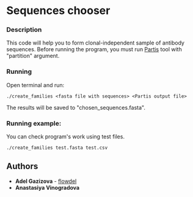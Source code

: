# Sequences chooser

### Description

This code will help you to form clonal-independent sample of antibody sequences. Before running the program, you must run [Partis](https://github.com/psathyrella/partis) tool with "partition" argument. 

### Running

Open terminal and run:
```
./create_families <fasta file with sequences> <Partis output file>
```
The results will be saved to "chosen_sequences.fasta". 

### Running example:

You can check program's work using test files.
```
./create_families test.fasta test.csv
```

## Authors

* **Adel Gazizova** - [flowdel](https://github.com/flowdel)
* **Anastasiya Vinogradova**
